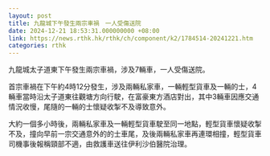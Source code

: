 ```yaml
---
layout: post
title: 九龍城下午發生兩宗車禍　一人受傷送院
date: 2024-12-21 18:53:31.000000000 +08:00
link: https://news.rthk.hk/rthk/ch/component/k2/1784514-20241221.htm
categories: rthk
---
```


九龍城太子道東下午發生兩宗車禍，涉及7輛車，一人受傷送院。

首宗車禍在下午約4時12分發生，涉及兩輛私家車，一輛輕型貨車及一輛的士，4輛車當時沿太子道東往觀塘方向行駛，在富豪東方酒店對出，其中3輛車因應交通情況收慢，尾隨的一輛的士懷疑收掣不及導致意外。

大約一個多小時後，兩輛私家車及一輛輕型貨車駛至同一地點，輕型貨車懷疑收掣不及，撞向早前一宗交通意外的的士車尾，及後兩輛私家車再連環相撞，輕型貨車司機事後報稱頸部不適，由救護車送往伊利沙伯醫院治理。
